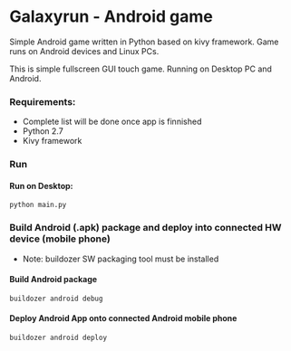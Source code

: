 # Galaxyrun - Android game

Simple Android game written in Python based on kivy framework. Game runs on Android devices and Linux PCs. 

This is simple fullscreen GUI touch game. Running on Desktop PC and Android.

### Requirements:
* Complete list will be done once app is finnished
* Python 2.7
* Kivy framework

### Run

#### Run on Desktop:

`python main.py`

### Build Android (.apk) package and deploy into connected HW device (mobile phone)

* Note: buildozer SW packaging tool must be installed

#### Build Android package
`buildozer android debug`

#### Deploy Android App onto connected Android mobile phone
`buildozer android deploy`
